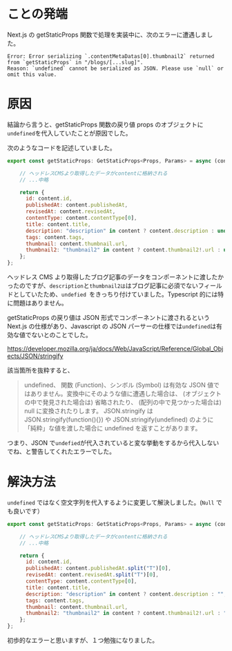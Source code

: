 <!-- Next.jsのエラーの原因を調べた話 Reason: `undefined` cannot be serialized as JSON. Please use `null` or omit this value.  -->
<!-- Next.jsにて Reason: `undefined` cannot be serialized as JSON. Please use `null` or omit this value. というエラーに遭遇しました。原因はgetStaticPropsの戻り値propsにundefinedを格納していたことでした。-->

# ことの発端

Next.js の getStaticProps 関数で処理を実装中に、次のエラーに遭遇しました。

```
Error: Error serializing `.contentMetaDatas[0].thumbnail2` returned from `getStaticProps` in "/blogs/[...slug]".
Reason: `undefined` cannot be serialized as JSON. Please use `null` or omit this value.
```

# 原因

結論から言うと、getStaticProps 関数の戻り値 props のオブジェクトに`undefined`を代入していたことが原因でした。

次のようなコードを記述していました。

```js
export const getStaticProps: GetStaticProps<Props, Params> = async (context) => {

    // ヘッドレスCMSより取得したデータがcontentに格納される
    // ...中略

    return {
      id: content.id,
      publishedAt: content.publishedAt,
      revisedAt: content.revisedAt,
      contentType: content.contentType[0],
      title: content.title,
      description: "description" in content ? content.description : undefined,
      tags: content.tags,
      thumbnail: content.thumbnail.url,
      thumbnail2: "thumbnail2" in content ? content.thumbnail2!.url : undefined,
    };
};
```

ヘッドレス CMS より取得したブログ記事のデータをコンポーネントに渡したかったのですが、`description`と`thumbnail2は`はブログ記事に必須でないフィールドとしていたため、`undefied `をきっちり付けていました。Typescript 的には特に問題はありません。

getStaticProps の戻り値は JSON 形式でコンポーネントに渡されるという Next.js の仕様があり、Javascript の JSON パーサーの仕様では`undefined`は有効な値でないとのことでした。

https://developer.mozilla.org/ja/docs/Web/JavaScript/Reference/Global_Objects/JSON/stringify

該当箇所を抜粋すると、

> undefined、 関数 (Function)、シンボル (Symbol) は有効な JSON 値ではありません。変換中にそのような値に遭遇した場合は、 (オブジェクトの中で発見された場合は) 省略されたり、 (配列の中で見つかった場合は) null に変換されたりします。 JSON.stringify は JSON.stringify(function(){}) や JSON.stringify(undefined) のように「純粋」な値を渡した場合に undefined を返すことがあります。

つまり、JSON で`undefied`が代入されていると変な挙動をするから代入しないでね、と警告してくれたエラーでした。

# 解決方法

`undefined` ではなく空文字列を代入するように変更して解決しました。(`Null` でも良いです）

```js
export const getStaticProps: GetStaticProps<Props, Params> = async (context) => {

    // ヘッドレスCMSより取得したデータがcontentに格納される
    // ...中略

    return {
      id: content.id,
      publishedAt: content.publishedAt.split("T")[0],
      revisedAt: content.revisedAt.split("T")[0],
      contentType: content.contentType[0],
      title: content.title,
      description: "description" in content ? content.description : "",
      tags: content.tags,
      thumbnail: content.thumbnail.url,
      thumbnail2: "thumbnail2" in content ? content.thumbnail2!.url : "",
    };
};
```

初歩的なエラーと思いますが、１つ勉強になりました。
